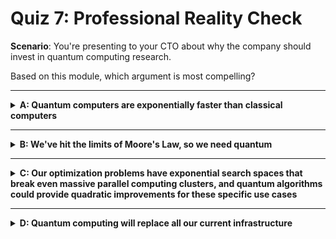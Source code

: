 # Quiz 7: Professional Reality Check

**Scenario**: You're presenting to your CTO about why the company should invest in quantum
computing research.

Based on this module, which argument is most compelling?

---

<details>
<summary><strong>A: Quantum computers are exponentially faster than classical computers</strong></summary>

✖ Nope.

This is quantum mysticism. Quantum computers aren't universally faster - they're
different.

For many problems (like simple arithmetic), classical computers are much faster. The
advantage is specific to certain problem types.

</details>

---

<details>
<summary><strong>B: We've hit the limits of Moore's Law, so we need quantum</strong></summary>

✖ Nope.

Moore's Law limitations affect single-core performance, but parallel computing still
offers scaling opportunities for many problems.

This doesn't explain why quantum computing specifically is needed.

</details>

---

<details>
<summary><strong>C: Our optimization problems have exponential search spaces that break even massive parallel computing clusters, and quantum algorithms could provide quadratic improvements for these specific use cases</strong></summary>

✔ Correct!

This shows professional understanding:

- Identifies specific business problems (optimization)
- Acknowledges limitations of current parallel approaches
- Realistic about quantum advantages (quadratic, not exponential)
- Focuses on specific use cases, not general claims

This demonstrates the critical thinking that quantum-literate professionals need.

</details>

---

<details>
<summary><strong>D: Quantum computing will replace all our current infrastructure</strong></summary>

✖ Nope.

This shows misunderstanding of quantum computing's role. Quantum computers are specialized
tools for specific problems.

Most computing tasks (databases, web servers, etc.) will remain classical for the
foreseeable future.

</details>
